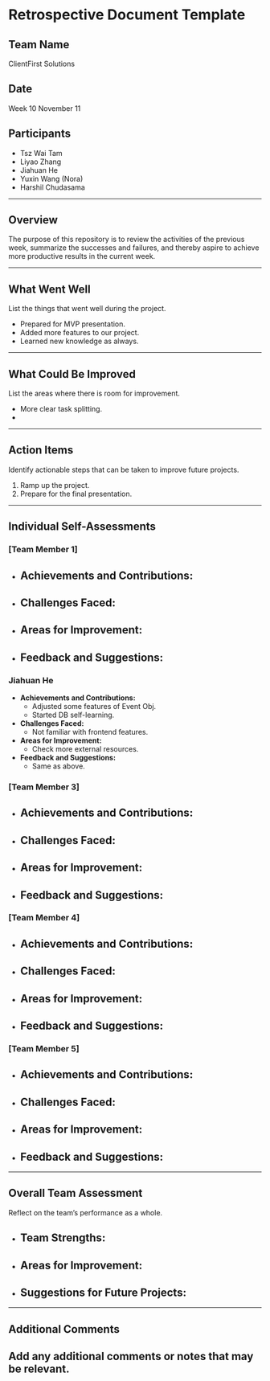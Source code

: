 # Retrospective Document Template

## Team Name
ClientFirst Solutions

## Date
Week 10 November 11

## Participants
- Tsz Wai Tam
- Liyao Zhang
- Jiahuan He
- Yuxin Wang (Nora)
- Harshil Chudasama

---

## Overview
The purpose of this repository is to review the activities of the previous week, summarize the successes and failures, and thereby aspire to achieve more productive results in the current week.

---

## What Went Well
List the things that went well during the project.
- Prepared for MVP presentation.
- Added more features to our project.
- Learned new knowledge as always.

---

## What Could Be Improved
List the areas where there is room for improvement.
- More clear task splitting.
-

---

## Action Items
Identify actionable steps that can be taken to improve future projects.
1. Ramp up the project.
2. Prepare for the final presentation.

---

## Individual Self-Assessments
### [Team Member 1]
- **Achievements and Contributions:**
  -
- **Challenges Faced:**
  -
- **Areas for Improvement:**
  -
- **Feedback and Suggestions:**
  -

### Jiahuan He
- **Achievements and Contributions:**
  - Adjusted some features of Event Obj.
  - Started DB self-learning.
- **Challenges Faced:**
  - Not familiar with frontend features. 
- **Areas for Improvement:**
  - Check more external resources. 
- **Feedback and Suggestions:**
  - Same as above.

### [Team Member 3]
- **Achievements and Contributions:**
  -
- **Challenges Faced:**
  -
- **Areas for Improvement:**
  -
- **Feedback and Suggestions:**
  -

### [Team Member 4]
- **Achievements and Contributions:**
  -
- **Challenges Faced:**
  -
- **Areas for Improvement:**
  -
- **Feedback and Suggestions:**
  -

### [Team Member 5]
- **Achievements and Contributions:**
  -
- **Challenges Faced:**
  -
- **Areas for Improvement:**
  -
- **Feedback and Suggestions:**
  -

---

## Overall Team Assessment
Reflect on the team’s performance as a whole.
- **Team Strengths:**
  -
- **Areas for Improvement:**
  -
- **Suggestions for Future Projects:**
  -

---

## Additional Comments
Add any additional comments or notes that may be relevant.
-
